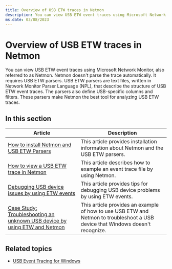 ```yaml
---
title: Overview of USB ETW traces in Netmon
description: You can view USB ETW event traces using Microsoft Network Monitor, also referred to as Netmon.
ms.date: 03/08/2023
---
```


# Overview of USB ETW traces in Netmon

You can view USB ETW event traces using Microsoft Network Monitor, also referred to as Netmon. Netmon doesn't parse the trace automatically. It requires USB ETW parsers. USB ETW parsers are text files, written in Network Monitor Parser Language (NPL), that describe the structure of USB ETW event traces. The parsers also define USB-specific columns and filters. These parsers make Netmon the best tool for analyzing USB ETW traces.

## In this section

| Article | Description |
|---|---|
| [How to install Netmon and USB ETW Parsers](how-to-install-netmon-and-the-netmon-usb-parser.md) | This article provides installation information about Netmon and the USB ETW parsers. |
| [How to view a USB ETW trace in Netmon](how-to-examining-a-trace-file-by-using-netmon.md) | This article describes how to example an event trace file by using Netmon. |
| [Debugging USB device issues by using ETW events](best-practices--debugging-usb-device-problems.md) | This article provides tips for debugging USB device problems by using ETW events. |
| [Case Study: Troubleshooting an unknown USB device by using ETW and Netmon](case-study--troubleshooting-an-unknown-usb-device-by-using-etw-and-netmon.md) | This article provides an example of how to use USB ETW and Netmon to troubleshoot a USB device that Windows doesn't recognize. |

## Related topics

- [USB Event Tracing for Windows](usb-event-tracing-for-windows.md)  
